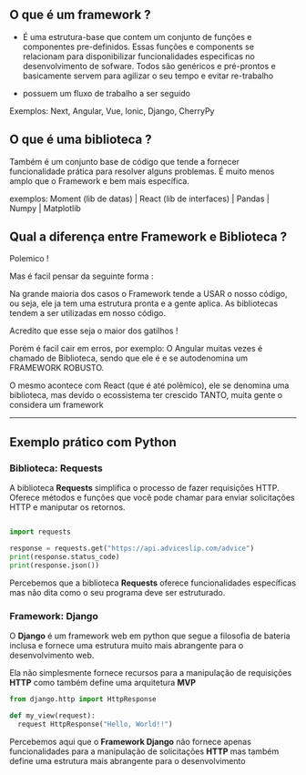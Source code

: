 ## O que é um framework ?
- É uma estrutura-base que contem um conjunto de funções e componentes pre-definidos. Essas funções e components se relacionam para disponibilizar
 funcionalidades especificas no desenvolvimento de sofware. Todos são genéricos e pré-prontos e basicamente servem para agilizar o seu tempo e evitar
 re-trabalho

- possuem um fluxo de trabalho a ser seguido

Exemplos: Next, Angular, Vue, Ionic, Django, CherryPy

## O que é uma biblioteca ?

Também é um conjunto base de código que tende a fornecer funcionalidade prática para resolver alguns problemas. É muito menos amplo que o Framework e bem mais específica.

exemplos: Moment (lib de datas) | React (lib de interfaces) | Pandas | Numpy | Matplotlib

## Qual a diferença entre Framework e Biblioteca ?

Polemico ! 

Mas é facil pensar da seguinte forma : 

Na grande maioria dos casos o Framework tende a USAR o nosso código, ou seja, ele ja tem uma estrutura pronta e a gente aplica.
As bibliotecas tendem a ser utilizadas em nosso código.

Acredito que esse seja o maior dos gatilhos ! 

Porém é facil cair em erros, por exemplo: O Angular muitas vezes é chamado de Biblioteca, sendo que ele é e se autodenomina um FRAMEWORK ROBUSTO.

O mesmo acontece com React (que é até polêmico), ele se denomina uma biblioteca, mas devido o ecossistema ter crescido TANTO, muita gente o considera um framework

---























## Exemplo prático com Python

### Biblioteca: **Requests**

A biblioteca **Requests** simplifica o processo de fazer requisições HTTP. Oferece métodos e funções que você pode chamar para enviar solicitações HTTP e maniputar os retornos.

```python

import requests

response = requests.get("https://api.adviceslip.com/advice")
print(response.status_code)
print(response.json())

```
Percebemos que a biblioteca **Requests** oferece funcionalidades específicas mas não dita como o seu programa deve ser estruturado.



### Framework: **Django**

O **Django** é um framework web em python que segue a filosofia de bateria inclusa e fornece uma estrutura muito mais abrangente para o desenvolvimento web.

Ela não simplesmente fornece recursos para a manipulação de requisições **HTTP** como também define uma arquitetura **MVP**

```python
from django.http import HttpResponse

def my_view(request):
  request HttpResponse("Hello, World!!")
```

Percebemos aqui que o **Framework Django** não fornece apenas funcionalidades para a manipulação de solicitações **HTTP** mas também define uma estrutura mais abrangente para o desenvolvimento




